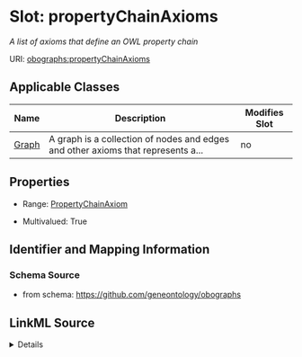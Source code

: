 

# Slot: propertyChainAxioms


_A list of axioms that define an OWL property chain_



URI: [obographs:propertyChainAxioms](https://github.com/geneontology/obographs/propertyChainAxioms)



<!-- no inheritance hierarchy -->





## Applicable Classes

| Name | Description | Modifies Slot |
| --- | --- | --- |
| [Graph](Graph.md) | A graph is a collection of nodes and edges and other axioms that represents a... |  no  |







## Properties

* Range: [PropertyChainAxiom](PropertyChainAxiom.md)

* Multivalued: True





## Identifier and Mapping Information







### Schema Source


* from schema: https://github.com/geneontology/obographs




## LinkML Source

<details>
```yaml
name: propertyChainAxioms
description: A list of axioms that define an OWL property chain
from_schema: https://github.com/geneontology/obographs
rank: 1000
multivalued: true
alias: propertyChainAxioms
domain_of:
- Graph
range: PropertyChainAxiom

```
</details>
